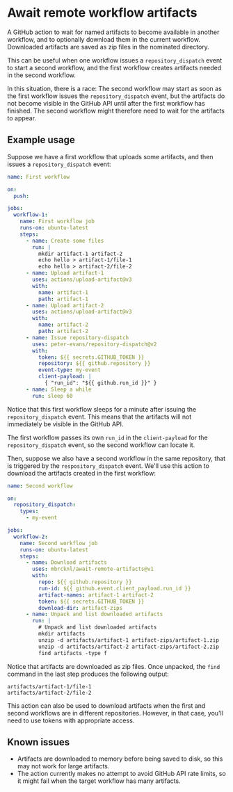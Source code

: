 <!--
  Copyright 2023 Kry10 Limited
  SPDX-License-Identifier: BSD-2-Clause
-->

# Await remote workflow artifacts

A GitHub action to wait for named artifacts to become available in
another workflow, and to optionally download them in the current
workflow. Downloaded artifacts are saved as zip files in the nominated
directory.

This can be useful when one workflow issues a `repository_dispatch`
event to start a second workflow, and the first workflow creates
artifacts needed in the second workflow.

In this situation, there is a race: The second workflow may start as
soon as the first workflow issues the `repository_dispatch` event, but
the artifacts do not become visible in the GitHub API until after the
first workflow has finished. The second workflow might therefore need to
wait for the artifacts to appear.

## Example usage

Suppose we have a first workflow that uploads some artifacts, and then
issues a `repository_dispatch` event:

```yaml
name: First workflow

on:
  push:

jobs:
  workflow-1:
    name: First workflow job
    runs-on: ubuntu-latest
    steps:
      - name: Create some files
        run: |
          mkdir artifact-1 artifact-2
          echo hello > artifact-1/file-1
          echo hello > artifact-2/file-2
      - name: Upload artifact-1
        uses: actions/upload-artifact@v3
        with:
          name: artifact-1
          path: artifact-1
      - name: Upload artifact-2
        uses: actions/upload-artifact@v3
        with:
          name: artifact-2
          path: artifact-2
      - name: Issue repository-dispatch
        uses: peter-evans/repository-dispatch@v2
        with:
          token: ${{ secrets.GITHUB_TOKEN }}
          repository: ${{ github.repository }}
          event-type: my-event
          client-payload: |
            { "run_id": "${{ github.run_id }}" }
      - name: Sleep a while
        run: sleep 60
```

Notice that this first workflow sleeps for a minute after issuing the
`repository_dispatch` event. This means that the artifacts will not
immediately be visible in the GitHub API.

The first workflow passes its own `run_id` in the `client-payload` for
the `repository_dispatch` event, so the second workflow can locate it.

Then, suppose we also have a second workflow in the same repository,
that is triggered by the `respository_dispatch` event. We'll use this
action to download the artifacts created in the first workflow:

```yaml
name: Second workflow

on:
  repository_dispatch:
    types:
      - my-event

jobs:
  workflow-2:
    name: Second workflow job
    runs-on: ubuntu-latest
    steps:
      - name: Download artifacts
        uses: mbrcknl/await-remote-artifacts@v1
        with:
          repo: ${{ github.repository }}
          run-id: ${{ github.event.client_payload.run_id }}
          artifact-names: artifact-1 artifact-2
          token: ${{ secrets.GITHUB_TOKEN }}
          download-dir: artifact-zips
      - name: Unpack and list downloaded artifacts
        run: |
          # Unpack and list downloaded artifacts
          mkdir artifacts
          unzip -d artifacts/artifact-1 artifact-zips/artifact-1.zip
          unzip -d artifacts/artifact-2 artifact-zips/artifact-2.zip
          find artifacts -type f
```

Notice that artifacts are downloaded as zip files. Once unpacked, the
`find` command in the last step produces the following output:

```
artifacts/artifact-1/file-1
artifacts/artifact-2/file-2
```

This action can also be used to download artifacts when the first and
second workflows are in different repositories. However, in that case,
you'll need to use tokens with appropriate access.

## Known issues

- Artifacts are downloaded to memory before being saved to disk, so this
  may not work for large artifacts.
- The action currently makes no attempt to avoid GitHub API rate limits,
  so it might fail when the target workflow has many artifacts.
